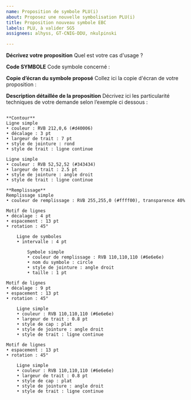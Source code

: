 ```yaml
---
name: Proposition de symbole PLU(i)
about: Proposez une nouvelle symbolisation PLU(i)
title: Proposition nouveau symbole EBC
labels: PLU, à valider SG5
assignees: alhyss, GT-CNIG-DDU, nkulpinski

---
```


**Décrivez votre proposition**
Quel est votre cas d'usage ?




**Code SYMBOLE**
Code symbole concerné : 




**Copie d’écran du symbole proposé**
Collez ici la copie d'écran de votre proposition :



**Description détaillée de la proposition**
Décrivez ici les particularité techniques de votre demande selon l’exemple ci dessous :


```

**Contour**
Ligne simple
• couleur : RVB 212,0,6 (#d40006)
• décalage : 3 pt
• largeur de trait : 7 pt
• style de jointure : rond
• style de trait : ligne continue

Ligne simple
• couleur : RVB 52,52,52 (#343434)
• largeur de trait : 2.5 pt
• style de jointure : angle droit
• style de trait : ligne continue

**Remplissage**
Remplissage simple
• couleur de remplissage : RVB 255,255,0 (#ffff00), transparence 40%

Motif de lignes
• décalage : 4 pt
• espacement : 13 pt
• rotation : 45°

    Ligne de symboles
    • intervalle : 4 pt

        Symbole simple
        • couleur de remplissage : RVB 110,110,110 (#6e6e6e)
        • nom du symbole : circle
        • style de jointure : angle droit
        • taille : 1 pt

Motif de lignes
• décalage : 9 pt
• espacement : 13 pt
• rotation : 45°

    Ligne simple
    • couleur : RVB 110,110,110 (#6e6e6e)
    • largeur de trait : 0.8 pt
    • style de cap : plat
    • style de jointure : angle droit
    • style de trait : ligne continue

Motif de lignes
• espacement : 13 pt
• rotation : 45°

    Ligne simple
    • couleur : RVB 110,110,110 (#6e6e6e)
    • largeur de trait : 0.8 pt
    • style de cap : plat
    • style de jointure : angle droit
    • style de trait : ligne continue

```
